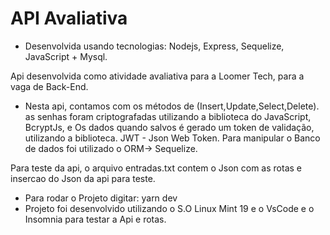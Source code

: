# API Avaliativa
- Desenvolvida usando tecnologias: Nodejs, Express, Sequelize, JavaScript + Mysql.

Api desenvolvida como atividade avaliativa para a Loomer Tech, para a vaga de Back-End. 

- Nesta api, contamos com os métodos de (Insert,Update,Select,Delete).
as senhas foram criptografadas utilizando a biblioteca do JavaScript, BcryptJs, e Os dados quando salvos é gerado um token de validação, utilizando a biblioteca. JWT - Json Web Token. Para manipular o Banco de dados foi utilizado o ORM-> Sequelize.

Para teste da api, o arquivo entradas.txt contem o Json com as rotas e insercao do Json da api para teste.


- Para rodar o Projeto digitar: yarn dev 
- Projeto foi desenvolvido utilizando o S.O Linux Mint 19 e o VsCode e o Insomnia para testar a Api e rotas.
